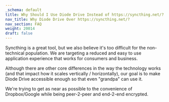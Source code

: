 ```yaml
---
_schema: default
title: Why Should I Use Diode Drive Instead of https://syncthing.net/?
nav_title: Why Diode Drive Over https://syncthing.net/?
nav_section: FAQ
weight: 20014
draft: false
---
```

Syncthing is a great tool, but we also believe it's too difficult for the non-technical population. We are targeting a reduced and easy to use application experience that works for consumers and business.

Although there are other core differences in the way the technology works (and that impact how it scales vertically / horizontally), our goal is to make Diode Drive accessible enough so that even "grandpa" can use it.

We're trying to get as near as possible to the convenience of Dropbox/Google while being peer-2-peer and end-2-end encrypted.